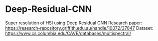 # Deep-Residual-CNN
Super resolution of HSI using Deep Residual CNN
Research paper: https://research-repository.griffith.edu.au/handle/10072/37047
Dataset: https://www.cs.columbia.edu/CAVE/databases/multispectral/
